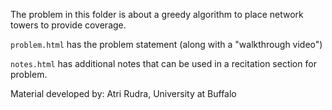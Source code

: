 The problem in this folder is about a greedy algorithm to place network towers to provide coverage.

`problem.html` has the problem statement (along with a "walkthrough video")

`notes.html` has additional notes that can be used in a recitation section for problem.

Material developed by: Atri Rudra, University at Buffalo
